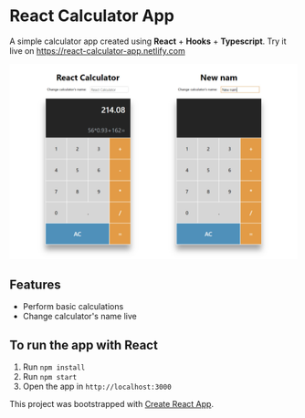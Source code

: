 # React Calculator App

A simple calculator app created using **React** + **Hooks** + **Typescript**. Try it live on 
https://react-calculator-app.netlify.com

![](img/calc-1.PNG)


## Features

- Perform basic calculations
- Change calculator's name live


## To run the app with React

1. Run `npm install`
2. Run `npm start`
3. Open the app in `http://localhost:3000`


This project was bootstrapped with [Create React App](https://github.com/facebook/create-react-app).

